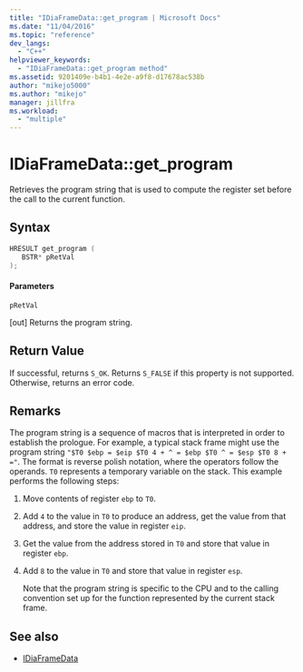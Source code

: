 ```yaml
---
title: "IDiaFrameData::get_program | Microsoft Docs"
ms.date: "11/04/2016"
ms.topic: "reference"
dev_langs:
  - "C++"
helpviewer_keywords:
  - "IDiaFrameData::get_program method"
ms.assetid: 9201409e-b4b1-4e2e-a9f8-d17678ac538b
author: "mikejo5000"
ms.author: "mikejo"
manager: jillfra
ms.workload:
  - "multiple"
---
```

# IDiaFrameData::get_program
Retrieves the program string that is used to compute the register set before the call to the current function.

## Syntax

```C++
HRESULT get_program ( 
   BSTR* pRetVal
);
```

#### Parameters
 `pRetVal`

[out] Returns the program string.

## Return Value
 If successful, returns `S_OK`. Returns `S_FALSE` if this property is not supported. Otherwise, returns an error code.

## Remarks
 The program string is a sequence of macros that is interpreted in order to establish the prologue. For example, a typical stack frame might use the program string `"$T0 $ebp = $eip $T0 4 + ^ = $ebp $T0 ^ = $esp $T0 8 + ="`. The format is reverse polish notation, where the operators follow the operands. `T0` represents a temporary variable on the stack. This example performs the following steps:

1. Move contents of register `ebp` to `T0`.

2. Add `4` to the value in `T0` to produce an address, get the value from that address, and store the value in register `eip`.

3. Get the value from the address stored in `T0` and store that value in register `ebp`.

4. Add `8` to the value in `T0` and store that value in register `esp`.

   Note that the program string is specific to the CPU and to the calling convention set up for the function represented by the current stack frame.

## See also
- [IDiaFrameData](../../debugger/debug-interface-access/idiaframedata.md)
